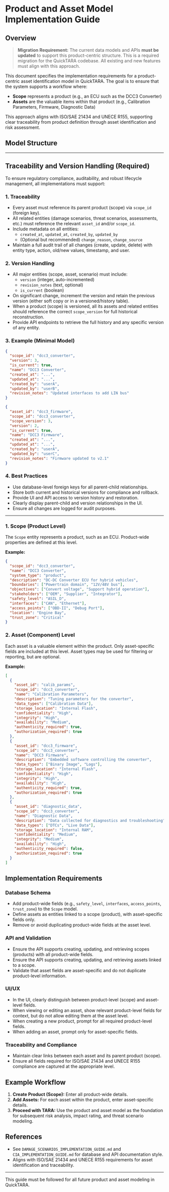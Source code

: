 # Product and Asset Model Implementation Guide

## Overview

> **Migration Requirement:**
> The current data models and APIs **must be updated** to support this product-centric structure. This is a required migration for the QuickTARA codebase. All existing and new features must align with this approach.

This document specifies the implementation requirements for a product-centric asset identification model in QuickTARA. The goal is to ensure that the system supports a workflow where:
- **Scope** represents a product (e.g., an ECU such as the DCC3 Converter)
- **Assets** are the valuable items within that product (e.g., Calibration Parameters, Firmware, Diagnostic Data)

This approach aligns with ISO/SAE 21434 and UNECE R155, supporting clear traceability from product definition through asset identification and risk assessment.

## Model Structure

---

## Traceability and Version Handling (Required)

To ensure regulatory compliance, auditability, and robust lifecycle management, all implementations must support:

### 1. Traceability
- Every asset must reference its parent product (scope) via `scope_id` (foreign key).
- All related entities (damage scenarios, threat scenarios, assessments, etc.) must reference the relevant `asset_id` and/or `scope_id`.
- Include metadata on all entities:
  - `created_at`, `updated_at`, `created_by`, `updated_by`
  - (Optional but recommended) `change_reason`, `change_source`
- Maintain a full audit trail of all changes (create, update, delete) with entity type, action, old/new values, timestamp, and user.

### 2. Version Handling
- All major entities (scope, asset, scenario) must include:
  - `version` (integer, auto-incremented)
  - `revision_notes` (text, optional)
  - `is_current` (boolean)
- On significant change, increment the version and retain the previous version (either soft copy or in a versioned/history table).
- When a product (scope) is versioned, all its assets and related entities should reference the correct `scope_version` for full historical reconstruction.
- Provide API endpoints to retrieve the full history and any specific version of any entity.

### 3. Example (Minimal Model)

```json
{
  "scope_id": "dcc3_converter",
  "version": 3,
  "is_current": true,
  "name": "DCC3 Converter",
  "created_at": "...",
  "updated_at": "...",
  "created_by": "userA",
  "updated_by": "userB",
  "revision_notes": "Updated interfaces to add LIN bus"
}
```

```json
{
  "asset_id": "dcc3_firmware",
  "scope_id": "dcc3_converter",
  "scope_version": 3,
  "version": 2,
  "is_current": true,
  "name": "DCC3 Firmware",
  "created_at": "...",
  "updated_at": "...",
  "created_by": "userA",
  "updated_by": "userC",
  "revision_notes": "Firmware updated to v2.1"
}
```

### 4. Best Practices
- Use database-level foreign keys for all parent-child relationships.
- Store both current and historical versions for compliance and rollback.
- Provide UI and API access to version history and restoration.
- Clearly display parent-child and version relationships in the UI.
- Ensure all changes are logged for audit purposes.

---

### 1. Scope (Product Level)

The `Scope` entity represents a product, such as an ECU. Product-wide properties are defined at this level.

**Example:**
```json
{
  "scope_id": "dcc3_converter",
  "name": "DCC3 Converter",
  "system_type": "product",
  "description": "DC-DC Converter ECU for hybrid vehicles",
  "boundaries": ["Powertrain domain", "12V/48V bus"],
  "objectives": ["Convert voltage", "Support hybrid operation"],
  "stakeholders": ["OEM", "Supplier", "Integrator"],
  "safety_level": "ASIL_D",
  "interfaces": ["CAN", "Ethernet"],
  "access_points": ["OBD-II", "Debug Port"],
  "location": "Engine Bay",
  "trust_zone": "Critical"
}
```

### 2. Asset (Component) Level

Each asset is a valuable element within the product. Only asset-specific fields are included at this level. Asset types may be used for filtering or reporting, but are optional.

**Example:**
```json
[
  {
    "asset_id": "calib_params",
    "scope_id": "dcc3_converter",
    "name": "Calibration Parameters",
    "description": "Tuning parameters for the converter",
    "data_types": ["Calibration Data"],
    "storage_location": "Internal Flash",
    "confidentiality": "High",
    "integrity": "High",
    "availability": "Medium",
    "authenticity_required": true,
    "authorization_required": true
  },
  {
    "asset_id": "dcc3_firmware",
    "scope_id": "dcc3_converter",
    "name": "DCC3 Firmware",
    "description": "Embedded software controlling the converter",
    "data_types": ["Binary Image", "Logs"],
    "storage_location": "Internal Flash",
    "confidentiality": "High",
    "integrity": "High",
    "availability": "High",
    "authenticity_required": true,
    "authorization_required": true
  },
  {
    "asset_id": "diagnostic_data",
    "scope_id": "dcc3_converter",
    "name": "Diagnostic Data",
    "description": "Data collected for diagnostics and troubleshooting",
    "data_types": ["DTCs", "Live Data"],
    "storage_location": "Internal RAM",
    "confidentiality": "Medium",
    "integrity": "Medium",
    "availability": "High",
    "authenticity_required": false,
    "authorization_required": true
  }
]
```

## Implementation Requirements

### Database Schema
- Add product-wide fields (e.g., `safety_level`, `interfaces`, `access_points`, `trust_zone`) to the `Scope` model.
- Define assets as entities linked to a scope (product), with asset-specific fields only.
- Remove or avoid duplicating product-wide fields at the asset level.

### API and Validation
- Ensure the API supports creating, updating, and retrieving scopes (products) with all product-wide fields.
- Ensure the API supports creating, updating, and retrieving assets linked to a scope.
- Validate that asset fields are asset-specific and do not duplicate product-level information.

### UI/UX
- In the UI, clearly distinguish between product-level (scope) and asset-level fields.
- When viewing or editing an asset, show relevant product-level fields for context, but do not allow editing them at the asset level.
- When creating a new product, prompt for all required product-level fields.
- When adding an asset, prompt only for asset-specific fields.

### Traceability and Compliance
- Maintain clear links between each asset and its parent product (scope).
- Ensure all fields required for ISO/SAE 21434 and UNECE R155 compliance are captured at the appropriate level.

## Example Workflow
1. **Create Product (Scope):** Enter all product-wide details.
2. **Add Assets:** For each asset within the product, enter asset-specific details.
3. **Proceed with TARA:** Use the product and asset model as the foundation for subsequent risk analysis, impact rating, and threat scenario modeling.

## References
- See `DAMAGE_SCENARIOS_IMPLEMENTATION_GUIDE.md` and `CIA_IMPLEMENTATION_GUIDE.md` for database and API documentation style.
- Aligns with ISO/SAE 21434 and UNECE R155 requirements for asset identification and traceability.

---

This guide must be followed for all future product and asset modeling in QuickTARA.
